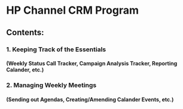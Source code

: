 # HP Channel CRM Program

## Contents:

### 1. Keeping Track of the Essentials
#### (Weekly Status Call Tracker, Campaign Analysis Tracker, Reporting Calander, etc.)

### 2. Managing Weekly Meetings
#### (Sending out Agendas, Creating/Amending Calander Events, etc.)
